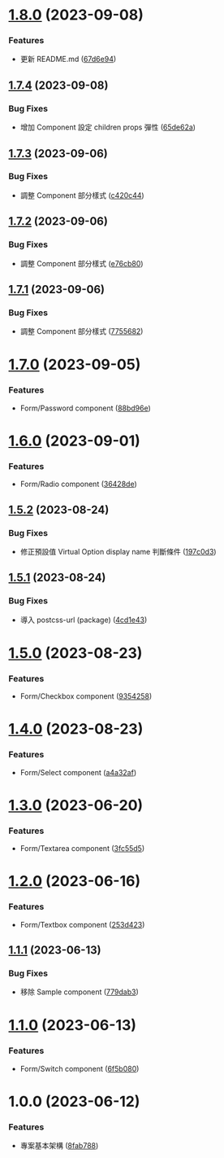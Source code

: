 # [1.8.0](https://github.com/boruei-chen/materials/compare/v1.7.4...v1.8.0) (2023-09-08)


### Features

* 更新 README.md ([67d6e94](https://github.com/boruei-chen/materials/commit/67d6e946c32327570e5ca1b85d46c1aac6892346))

## [1.7.4](https://github.com/boruei-chen/materials/compare/v1.7.3...v1.7.4) (2023-09-08)


### Bug Fixes

* 增加 Component 設定 children props 彈性 ([65de62a](https://github.com/boruei-chen/materials/commit/65de62a5d86a276c4f40c9e5e137962d925c4eea))

## [1.7.3](https://github.com/boruei-chen/materials/compare/v1.7.2...v1.7.3) (2023-09-06)


### Bug Fixes

* 調整 Component 部分樣式 ([c420c44](https://github.com/boruei-chen/materials/commit/c420c444c25ff5017aac56bd6cf4a409118a6ad2))

## [1.7.2](https://github.com/boruei-chen/materials/compare/v1.7.1...v1.7.2) (2023-09-06)


### Bug Fixes

* 調整 Component 部分樣式 ([e76cb80](https://github.com/boruei-chen/materials/commit/e76cb800491f93cb67cdf014379f4f111f82abbf))

## [1.7.1](https://github.com/boruei-chen/materials/compare/v1.7.0...v1.7.1) (2023-09-06)


### Bug Fixes

* 調整 Component 部分樣式 ([7755682](https://github.com/boruei-chen/materials/commit/7755682eae6851c9b69783d2261264c12d800e3d))

# [1.7.0](https://github.com/boruei-chen/materials/compare/v1.6.0...v1.7.0) (2023-09-05)


### Features

* Form/Password component ([88bd96e](https://github.com/boruei-chen/materials/commit/88bd96ea756898ce2a1ffe5b26429f95ea598a33))

# [1.6.0](https://github.com/boruei-chen/materials/compare/v1.5.2...v1.6.0) (2023-09-01)


### Features

* Form/Radio component ([36428de](https://github.com/boruei-chen/materials/commit/36428deb44cd9de7d7410b7ac67b073f2a72d1b3))

## [1.5.2](https://github.com/boruei-chen/materials/compare/v1.5.1...v1.5.2) (2023-08-24)


### Bug Fixes

* 修正預設值 Virtual Option display name 判斷條件 ([197c0d3](https://github.com/boruei-chen/materials/commit/197c0d38c81de532c39c77ef2988124e519bf4d2))

## [1.5.1](https://github.com/boruei-chen/materials/compare/v1.5.0...v1.5.1) (2023-08-24)


### Bug Fixes

* 導入 postcss-url (package) ([4cd1e43](https://github.com/boruei-chen/materials/commit/4cd1e43264c71c1ef22fdde12c6cbd38b0ea2abb))

# [1.5.0](https://github.com/boruei-chen/materials/compare/v1.4.0...v1.5.0) (2023-08-23)


### Features

* Form/Checkbox component ([9354258](https://github.com/boruei-chen/materials/commit/93542582c6f0dea5b5e3cd22684eabd82b2fc77a))

# [1.4.0](https://github.com/boruei-chen/materials/compare/v1.3.0...v1.4.0) (2023-08-23)


### Features

* Form/Select component ([a4a32af](https://github.com/boruei-chen/materials/commit/a4a32af3ee42cf4d3b3f8f6c2e4bacea94a520a0))

# [1.3.0](https://github.com/boruei-chen/materials/compare/v1.2.0...v1.3.0) (2023-06-20)


### Features

* Form/Textarea component ([3fc55d5](https://github.com/boruei-chen/materials/commit/3fc55d5c1341822833d081123b7d1f0f87ea3390))

# [1.2.0](https://github.com/boruei-chen/materials/compare/v1.1.1...v1.2.0) (2023-06-16)


### Features

* Form/Textbox component ([253d423](https://github.com/boruei-chen/materials/commit/253d4230c52aedf16cf5ba84feef23b7f388be22))

## [1.1.1](https://github.com/boruei-chen/materials/compare/v1.1.0...v1.1.1) (2023-06-13)


### Bug Fixes

* 移除 Sample component ([779dab3](https://github.com/boruei-chen/materials/commit/779dab3460df3d11458ab3bddc1490cab42345e2))

# [1.1.0](https://github.com/boruei-chen/materials/compare/v1.0.0...v1.1.0) (2023-06-13)


### Features

* Form/Switch component ([6f5b080](https://github.com/boruei-chen/materials/commit/6f5b080b105ed5964edcc0e4ff2ab8c6430ad312))

# 1.0.0 (2023-06-12)


### Features

* 專案基本架構 ([8fab788](https://github.com/boruei-chen/materials/commit/8fab78892eaff1bef8116991cf4ae421a5c870a7))
